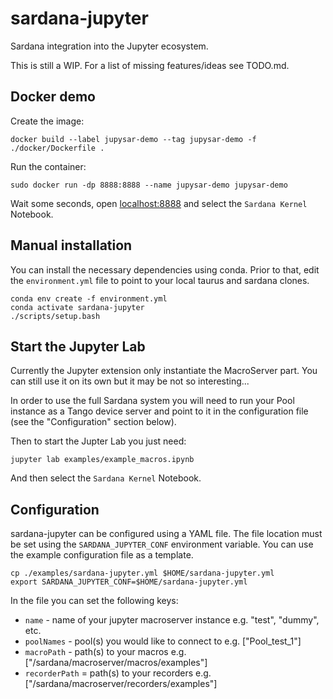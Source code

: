 # sardana-jupyter
Sardana integration into the Jupyter ecosystem.

This is still a WIP. For a list of missing features/ideas see TODO.md.

## Docker demo
Create the image:
```shell
docker build --label jupysar-demo --tag jupysar-demo -f ./docker/Dockerfile .
```

Run the container:
```shell
sudo docker run -dp 8888:8888 --name jupysar-demo jupysar-demo
```

Wait some seconds, open  [localhost:8888](http://localhost:8888) and select the `Sardana Kernel` Notebook.

## Manual installation

You can install the necessary dependencies using conda. 
Prior to that, edit the `environment.yml` file to point to your
local taurus and sardana clones.

```shell
conda env create -f environment.yml
conda activate sardana-jupyter
./scripts/setup.bash
```

## Start the Jupyter Lab

Currently the Jupyter extension only instantiate the MacroServer part. 
You can still use it on its own but it may be not so interesting...

In order to use the full Sardana system you will need to run your Pool
instance as a Tango device server and point to it in the configuration file
(see the "Configuration" section below).

Then to start the Jupter Lab you just need:

```shell
jupyter lab examples/example_macros.ipynb
```

And then select the `Sardana Kernel` Notebook.

## Configuration

sardana-jupyter can be configured using a YAML file.
The file location must be set using the `SARDANA_JUPYTER_CONF` environment variable.
You can use the example configuration file as a template.

```shell
cp ./examples/sardana-jupyter.yml $HOME/sardana-jupyter.yml
export SARDANA_JUPYTER_CONF=$HOME/sardana-jupyter.yml
```

In the file you can set the following keys:

- `name` - name of your jupyter macroserver instance e.g. "test", "dummy", etc.
- `poolNames` - pool(s) you would like to connect to e.g. ["Pool_test_1"]
- `macroPath` - path(s) to your macros e.g. ["<install-dir>/sardana/macroserver/macros/examples"]
- `recorderPath` = path(s) to your recorders e.g. ["<install-dir>/sardana/macroserver/recorders/examples"]
